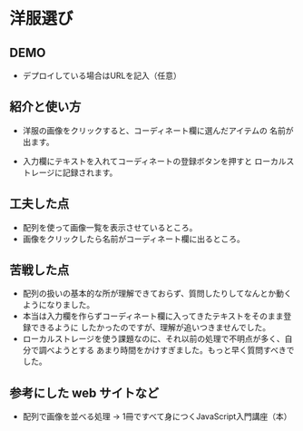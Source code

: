 # 洋服選び

## DEMO

  - デプロイしている場合はURLを記入（任意）

## 紹介と使い方

  - 洋服の画像をクリックすると、コーディネート欄に選んだアイテムの
    名前が出ます。

  - 入力欄にテキストを入れてコーディネートの登録ボタンを押すと
    ローカルストレージに記録されます。

## 工夫した点

  - 配列を使って画像一覧を表示させているところ。
  - 画像をクリックしたら名前がコーディネート欄に出るところ。

## 苦戦した点

  - 配列の扱いの基本的な所が理解できておらず、質問したりしてなんとか動くようになりました。
  - 本当は入力欄を作らずコーディネート欄に入ってきたテキストをそのまま登録できるように
    したかったのですが、理解が追いつきませんでした。
  - ローカルストレージを使う課題なのに、それ以前の処理で不明点が多く、自分で調べようとする
    あまり時間をかけすぎました。もっと早く質問すべきでした。

## 参考にした web サイトなど

  - 配列で画像を並べる処理
    → 1冊ですべて身につくJavaScript入門講座（本）